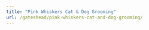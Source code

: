 ```yaml
---
title: "Pink Whiskers Cat & Dog Grooming"
url: /gateshead/pink-whiskers-cat-and-dog-grooming/
---
```

